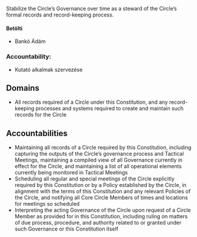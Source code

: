 Stabilize the Circle’s Governance over time as a steward of the Circle’s formal records and record-keeping process.

#### Betölti
 - Bankó Ádám

### Accountability:
 - Kutató alkalmak szervezése


## Domains
- All records required of a Circle under this Constitution, and any record-keeping processes and systems required to create and maintain such records for the Circle


## Accountabilities
- Maintaining all records of a Circle required by this Constitution, including capturing the outputs of the Circle’s governance process and Tactical Meetings, maintaining a compiled view of all Governance currently in effect for the Circle, and maintaining a list of all operational elements currently being monitored in Tactical Meetings
- Scheduling all regular and special meetings of the Circle explicitly required by this Constitution or by a Policy established by the Circle, in alignment with the terms of this Constitution and any relevant Policies of the Circle, and notifying all Core Circle Members of times and locations for meetings so scheduled
- Interpreting the acting Governance of the Circle upon request of a Circle Member as provided for in this Constitution, including ruling on matters of due process, procedure, and authority related to or granted under such Governance or this Constitution itself
